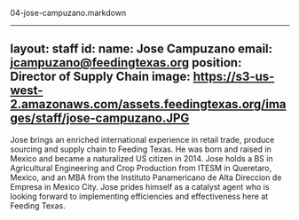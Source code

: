 04-jose-campuzano.markdown

---
layout: staff
id: 
name: Jose Campuzano
email: jcampuzano@feedingtexas.org
position: Director of Supply Chain
image: https://s3-us-west-2.amazonaws.com/assets.feedingtexas.org/images/staff/jose-campuzano.JPG
---
Jose brings an enriched international experience in retail trade, produce sourcing and supply chain to Feeding Texas. He was born and raised in Mexico and became a naturalized US citizen in 2014. Jose holds a BS in Agricultural Engineering and Crop Production from ITESM in Queretaro, Mexico, and an MBA from the Instituto Panamericano de Alta Direccion de Empresa in Mexico City. Jose prides himself as a catalyst agent who is looking forward to implementing efficiencies and effectiveness here at Feeding Texas.
